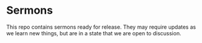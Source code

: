 # Sermons
This repo contains sermons ready for release.  They may require updates as we learn new things, but are in a state that we are open to discussion.
